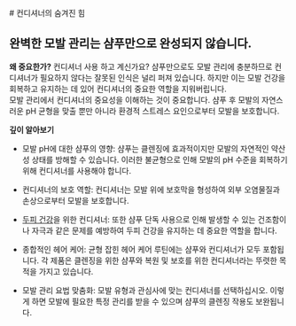 
﻿# 컨디셔너의 숨겨진 힘
## 완벽한 모발 관리는 샴푸만으로 완성되지 않습니다.
  
**왜 중요한가?**
컨디셔너 사용 하고 계신가요? 샴푸만으로도 모발 관리에 충분하므로 컨디셔너가 필요하지 않다는 잘못된 인식은 널리 퍼져 있습니다. 하지만 이는 모발 건강을 회복하고 유지하는 데 있어 컨디셔너의 중요한 역할을 지워버립니다.  
모발 관리에서 컨디셔너의 중요성을 이해하는 것이 중요합니다. 샴푸 후 모발의 자연스러운 pH 균형을 맞출 뿐만 아니라 환경적 스트레스 요인으로부터 모발을 보호합니다.  
  
**깊이 알아보기**  

 - 모발 pH에 대한 샴푸의 영향: 샴푸는 클렌징에 효과적이지만 모발의 자연적인 약산성 상태를 방해할 수 있습니다. 이러한 불균형으로 인해 모발의 pH 수준을 회복하기 위해 컨디셔너를 사용해야 합니다.  
  
 - 컨디셔너의 보호 역할: 컨디셔너는 모발 위에 보호막을 형성하여 외부 오염물질과 손상으로부터 모발을 보호합니다.  
  
 - [두피 건강](https://frontier-three.vercel.app/kr/m04/m0403/m040302)을 위한 컨디셔너: 또한 샴푸 단독 사용으로 인해 발생할 수 있는 건조함이나 자극과 같은 문제를 예방하여 두피 건강을 유지하는 데 중요한 역할을 합니다.  
  
 - 종합적인 헤어 케어: 균형 잡힌 헤어 케어 루틴에는 샴푸와 컨디셔너가 모두 포함됩니다. 각 제품은 클렌징을 위한 샴푸와 복원 및 보호를 위한 컨디셔너라는 뚜렷한 목적을 가지고 있습니다.  
  
 - 모발 관리 요법 맞춤화: 모발 유형과 관심사에 맞는 컨디셔너를 선택하십시오. 이렇게 하면 모발에 필요한 특정 관리를 받을 수 있으며 샴푸의 클렌징 작용도 보완됩니다.

<!--stackedit_data:
eyJoaXN0b3J5IjpbMTg3NTE4MTI4MSwtMTY3OTA3MTk2OF19
-->